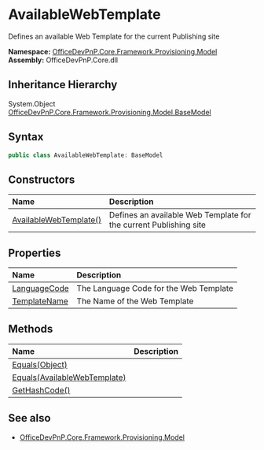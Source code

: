 # AvailableWebTemplate
Defines an available Web Template for the current Publishing site  

**Namespace:** [OfficeDevPnP.Core.Framework.Provisioning.Model](OfficeDevPnP.Core.Framework.Provisioning.Model.md)  
**Assembly:** OfficeDevPnP.Core.dll  
## Inheritance Hierarchy
System.Object  
    [OfficeDevPnP.Core.Framework.Provisioning.Model.BaseModel](OfficeDevPnP.Core.Framework.Provisioning.Model.BaseModel.md)
## Syntax
```C#
public class AvailableWebTemplate: BaseModel
```
## Constructors
|**Name**|**Description**|
|:-----|:-----|
| [AvailableWebTemplate()](OfficeDevPnP.Core.Framework.Provisioning.Model.AvailableWebTemplate.ctor1.md) |  Defines an available Web Template for the current Publishing site 
## Properties
|**Name**|**Description**|
|:-----|:-----|
| [LanguageCode](OfficeDevPnP.Core.Framework.Provisioning.Model.AvailableWebTemplate.LanguageCode.md) | The Language Code for the Web Template
| [TemplateName](OfficeDevPnP.Core.Framework.Provisioning.Model.AvailableWebTemplate.TemplateName.md) | The Name of the Web Template
## Methods
|**Name**|**Description**|
|:-----|:-----|
| [Equals(Object)](OfficeDevPnP.Core.Framework.Provisioning.Model.AvailableWebTemplate.3520ddbb.md) | 
| [Equals(AvailableWebTemplate)](OfficeDevPnP.Core.Framework.Provisioning.Model.AvailableWebTemplate.b6a22b29.md) | 
| [GetHashCode()](OfficeDevPnP.Core.Framework.Provisioning.Model.AvailableWebTemplate.1c6872bd.md) | 
## See also
- [OfficeDevPnP.Core.Framework.Provisioning.Model](OfficeDevPnP.Core.Framework.Provisioning.Model.md)
